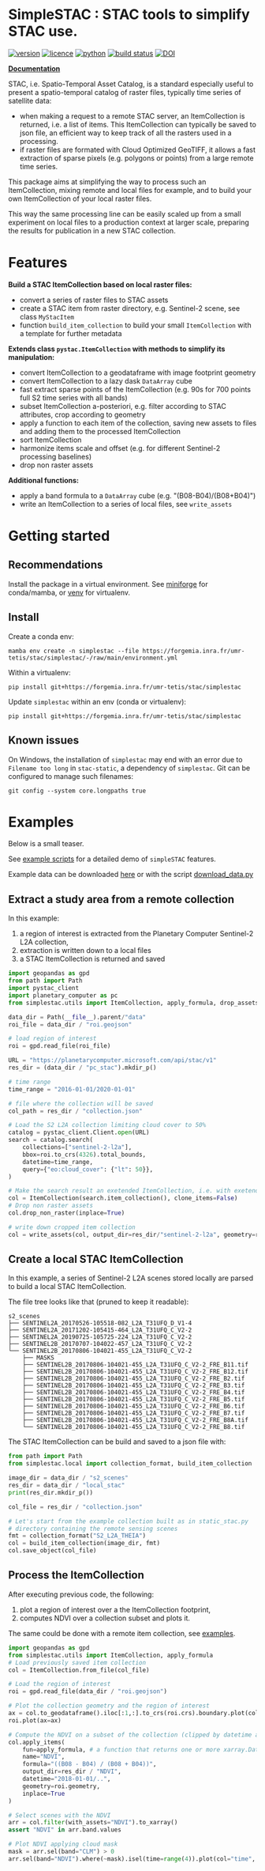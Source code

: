 # SimpleSTAC : STAC tools to simplify STAC use.

[![version](https://img.shields.io/gitlab/v/tag/10090?gitlab_url=https%3A%2F%2Fforgemia.inra.fr&label=version&color=green)](https://forgemia.inra.fr/umr-tetis/stac/simplestac)
[![licence](https://img.shields.io/badge/Licence-GPL--3-blue.svg)](https://www.r-project.org/Licenses/GPL-3)
[![python](https://img.shields.io/badge/Python-3-blue.svg)](https://www.python.org)
[![build status](https://forgemia.inra.fr/umr-tetis/stac/simplestac/badges/main/pipeline.svg)](https://forgemia.inra.fr/umr-tetis/stac/simplestac/pipelines/main/latest)
[![DOI](https://zenodo.org/badge/DOI/10.5281/zenodo.13738413.svg)](https://doi.org/10.5281/zenodo.13738413)

__[Documentation](https://umr-tetis.pages.mia.inra.fr/stac/simplestac)__

STAC, i.e. Spatio-Temporal Asset Catalog, is a standard especially useful to present a spatio-temporal catalog of raster files,
typically time series of satellite data:
- when making a request to a remote STAC server, an ItemCollection is returned, i.e. a list of items. 
  This ItemCollection can typically be saved to json file, an efficient way to keep track of all the rasters used in a processing.
- if raster files are formated with Cloud Optimized GeoTIFF, it allows a fast extraction of sparse pixels
  (e.g. polygons or points) from a large remote time series.

This package aims at simplifying the way to process such an ItemCollection,
mixing remote and local files for example, 
and to build your own ItemCollection of your local raster files.

This way the same processing line can be easily scaled up from a small experiment on local files
to a production context at larger scale, preparing the results for publication in a new STAC collection.

# Features

__Build a STAC ItemCollection based on local raster files:__

- convert a series of raster files to STAC assets
- create a STAC item from raster directory, e.g. Sentinel-2 scene, see class `MyStacItem` 
- function `build_item_collection` to build your small `ItemCollection` with a template for further metadata
  
__Extends class `pystac.ItemCollection` with methods to simplify its manipulation:__

- convert ItemCollection to a geodataframe with image footprint geometry
- convert ItemCollection to a lazy dask `DataArray` cube
- fast extract sparse points of the ItemCollection (e.g. 90s for 700 points full S2 time series with all bands)
- subset ItemCollection a-posteriori, e.g. filter according to STAC attributes, crop according to geometry
- apply a function to each item of the collection, saving new assets to files and adding them to the processed ItemCollection
- sort ItemCollection
- harmonize items scale and offset (e.g. for different Sentinel-2 processing baselines)
- drop non raster assets


__Additional functions:__

- apply a band formula to a `DataArray` cube (e.g. "(B08-B04)/(B08+B04)")
- write an ItemCollection to a series of local files, see `write_assets`


# Getting started

## Recommendations

Install the package in a virtual environment. See
[miniforge](https://github.com/conda-forge/miniforge) for conda/mamba, or 
[venv](https://docs.python.org/3/library/venv.html) for virtualenv.

## Install
Create a conda env:
```shell
mamba env create -n simplestac --file https://forgemia.inra.fr/umr-tetis/stac/simplestac/-/raw/main/environment.yml
```

Within a virtualenv:
```shell
pip install git+https://forgemia.inra.fr/umr-tetis/stac/simplestac
```

Update `simplestac` within an env (conda or virtualenv):
```shell
pip install git+https://forgemia.inra.fr/umr-tetis/stac/simplestac
```

## Known issues

On Windows, the installation of `simplestac` may end with an error due to `Filename too long` in `stac-static`, a dependency of `simplestac`. Git can be configured to manage such filenames:
```shell
git config --system core.longpaths true
```

# Examples

Below is a small teaser.

See [example scripts](https://forgemia.inra.fr/umr-tetis/stac/simplestac/-/blob/main/examples) for a detailed demo of `simpleSTAC` features.

Example data can be downloaded [here](https://gitlab.com/fordead/fordead_data/-/archive/main/fordead_data-main.zip) or with the script [download_data.py](https://forgemia.inra.fr/umr-tetis/stac/simplestac/-/blob/main/examples/download_data.py?ref_type=heads)

## Extract a study area from a remote collection

In this example:
1. a region of interest is extracted from
the Planetary Computer Sentinel-2 L2A collection,
1. extraction is written down to a local files
1. a STAC ItemCollection is returned and saved

```python
import geopandas as gpd 
from path import Path
import pystac_client
import planetary_computer as pc
from simplestac.utils import ItemCollection, apply_formula, drop_assets_without_proj

data_dir = Path(__file__).parent/"data"
roi_file = data_dir / "roi.geojson"

# load region of interest
roi = gpd.read_file(roi_file)

URL = "https://planetarycomputer.microsoft.com/api/stac/v1"
res_dir = (data_dir / "pc_stac").mkdir_p()

# time range
time_range = "2016-01-01/2020-01-01"

# file where the collection will be saved
col_path = res_dir / "collection.json"

# Load the S2 L2A collection limiting cloud cover to 50%
catalog = pystac_client.Client.open(URL)
search = catalog.search(
    collections=["sentinel-2-l2a"],
    bbox=roi.to_crs(4326).total_bounds,
    datetime=time_range,
    query={"eo:cloud_cover": {"lt": 50}},
)

# Make the search result an exetended ItemCollection, i.e. with exetended methods
col = ItemCollection(search.item_collection(), clone_items=False)
# Drop non raster assets
col.drop_non_raster(inplace=True)

# write down cropped item collection
col = write_assets(col, output_dir=res_dir/"sentinel-2-l2a", geometry=roi)
```

## Create a local STAC ItemCollection

In this example, a series of Sentinel-2 L2A scenes stored locally are parsed to build
a local STAC ItemCollection.

The file tree looks like that (pruned to keep it readable):
```shell
s2_scenes
├── SENTINEL2A_20170526-105518-082_L2A_T31UFQ_D_V1-4
├── SENTINEL2A_20171202-105415-464_L2A_T31UFQ_C_V2-2
├── SENTINEL2A_20190725-105725-224_L2A_T31UFQ_C_V2-2
├── SENTINEL2B_20170707-104022-457_L2A_T31UFQ_C_V2-2
└── SENTINEL2B_20170806-104021-455_L2A_T31UFQ_C_V2-2
    ├── MASKS
    ├── SENTINEL2B_20170806-104021-455_L2A_T31UFQ_C_V2-2_FRE_B11.tif
    ├── SENTINEL2B_20170806-104021-455_L2A_T31UFQ_C_V2-2_FRE_B12.tif
    ├── SENTINEL2B_20170806-104021-455_L2A_T31UFQ_C_V2-2_FRE_B2.tif
    ├── SENTINEL2B_20170806-104021-455_L2A_T31UFQ_C_V2-2_FRE_B3.tif
    ├── SENTINEL2B_20170806-104021-455_L2A_T31UFQ_C_V2-2_FRE_B4.tif
    ├── SENTINEL2B_20170806-104021-455_L2A_T31UFQ_C_V2-2_FRE_B5.tif
    ├── SENTINEL2B_20170806-104021-455_L2A_T31UFQ_C_V2-2_FRE_B6.tif
    ├── SENTINEL2B_20170806-104021-455_L2A_T31UFQ_C_V2-2_FRE_B7.tif
    ├── SENTINEL2B_20170806-104021-455_L2A_T31UFQ_C_V2-2_FRE_B8A.tif
    └── SENTINEL2B_20170806-104021-455_L2A_T31UFQ_C_V2-2_FRE_B8.tif
```

The STAC ItemCollection can be build and saved to a json file with:
```python
from path import Path
from simplestac.local import collection_format, build_item_collection

image_dir = data_dir / "s2_scenes"
res_dir = data_dir / "local_stac"
print(res_dir.mkdir_p())

col_file = res_dir / "collection.json"

# Let's start from the example collection built as in static_stac.py
# directory containing the remote sensing scenes
fmt = collection_format("S2_L2A_THEIA")
col = build_item_collection(image_dir, fmt)
col.save_object(col_file)
```

## Process the ItemCollection

After executing previous code, the following:

1. plot a region of interest over a the ItemCollection footprint,
1. computes NDVI over a collection subset and plots it.

The same could be done with a remote item collection, see [examples](https://forgemia.inra.fr/umr-tetis/stac/simplestac/-/blob/main/examples).

```python
import geopandas as gpd
from simplestac.utils import ItemCollection, apply_formula
# Load previously saved item collection
col = ItemCollection.from_file(col_file)

# Load the region of interest
roi = gpd.read_file(data_dir / "roi.geojson")

# Plot the collection geometry and the region of interest
ax = col.to_geodataframe().iloc[:1,:].to_crs(roi.crs).boundary.plot(color="red")
roi.plot(ax=ax)

# Compute the NDVI on a subset of the collection (clipped by datetime and geometry). Each NDVI raster is written in a local COG file and inserted in item assets in order to avoid memory overflow.
col.apply_items(
    fun=apply_formula, # a function that returns one or more xarray.DataArray
    name="NDVI",
    formula="((B08 - B04) / (B08 + B04))",
    output_dir=res_dir / "NDVI",
    datetime="2018-01-01/..",
    geometry=roi.geometry,
    inplace=True
)

# Select scenes with the NDVI
arr = col.filter(with_assets="NDVI").to_xarray()
assert "NDVI" in arr.band.values

# Plot NDVI applying cloud mask
mask = arr.sel(band="CLM") > 0
arr.sel(band="NDVI").where(~mask).isel(time=range(4)).plot(col="time", col_wrap=2)
```
